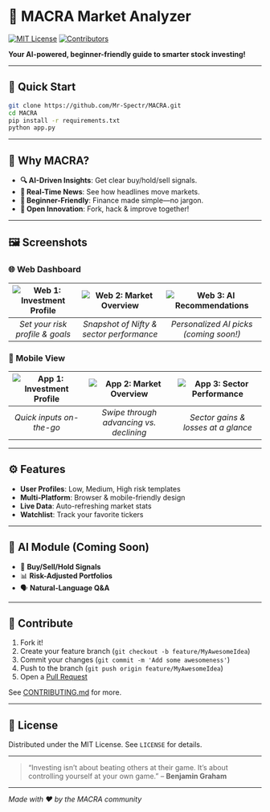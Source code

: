 # 🎉 MACRA Market Analyzer

[![MIT License](https://img.shields.io/badge/license-MIT-green.svg)](LICENSE)
[![Contributors](https://img.shields.io/badge/contributors-You%20👩‍💻👨‍💻-blue.svg)]()

**Your AI-powered, beginner-friendly guide to smarter stock investing!**

---

## 🚀 Quick Start

```bash
git clone https://github.com/Mr-Spectr/MACRA.git
cd MACRA
pip install -r requirements.txt
python app.py
```

---

## 🌟 Why MACRA?

* **🔍 AI-Driven Insights**: Get clear buy/hold/sell signals.
* **📰 Real-Time News**: See how headlines move markets.
* **🙌 Beginner-Friendly**: Finance made simple—no jargon.
* **🤝 Open Innovation**: Fork, hack & improve together!

---

## 🖼️ Screenshots

### 🌐 Web Dashboard

| ![Web 1: Investment Profile](https://drive.google.com/file/d/1stRDt-lK8TzL-uirwD5Be6sItv_MjQjk/view?usp=drive_link) | ![Web 2: Market Overview](assets/web-2.png) | ![Web 3: AI Recommendations](assets/web-3.png) |
| :--------------------------------------------: | :-----------------------------------------: | :--------------------------------------------: |
|         *Set your risk profile & goals*        |   *Snapshot of Nifty & sector performance*  |     *Personalized AI picks (coming soon!)*     |

### 📱 Mobile View

| ![App 1: Investment Profile](assets/app-1.png) | ![App 2: Market Overview](assets/app-2.png) | ![App 3: Sector Performance](assets/app-3.png) |
| :--------------------------------------------: | :-----------------------------------------: | :--------------------------------------------: |
|            *Quick inputs on-the-go*            |   *Swipe through advancing vs. declining*   |       *Sector gains & losses at a glance*      |

---

## ⚙️ Features

* **User Profiles**: Low, Medium, High risk templates
* **Multi-Platform**: Browser & mobile-friendly design
* **Live Data**: Auto-refreshing market stats
* **Watchlist**: Track your favorite tickers

---

## 🤖 AI Module (Coming Soon)

* 🎯 **Buy/Sell/Hold Signals**
* 📊 **Risk-Adjusted Portfolios**
* 🗣️ **Natural-Language Q\&A**

---

## 🙌 Contribute

1. Fork it!
2. Create your feature branch (`git checkout -b feature/MyAwesomeIdea`)
3. Commit your changes (`git commit -m 'Add some awesomeness'`)
4. Push to the branch (`git push origin feature/MyAwesomeIdea`)
5. Open a [Pull Request](https://github.com/Mr-Spectr/MACRA/pulls)

See [CONTRIBUTING.md](CONTRIBUTING.md) for more.

---

## 📜 License

Distributed under the MIT License. See `LICENSE` for details.

---

> “Investing isn’t about beating others at their game. It’s about controlling yourself at your own game.” – **Benjamin Graham**

---

*Made with ❤️ by the MACRA community*
